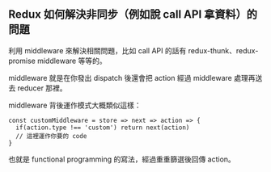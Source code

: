 ## Redux 如何解決非同步（例如說 call API 拿資料）的問題

利用 middleware 來解決相關問題，比如 call API 的話有 redux-thunk、redux-promise middleware 等等的。

middleware 就是在你發出 dispatch 後還會把 action 經過 middleware 處理再送去 reducer 那裡。

middleware 背後運作模式大概類似這樣：
```javascript=
const customMiddleware = store => next => action => {
  if(action.type !== 'custom') return next(action)
  // 這裡運作你要的 code
}
```

也就是 functional programming 的寫法，經過重重篩選後回傳 action。

